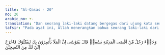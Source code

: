 ```yaml
---
title: "Al-Qasas - 20"
no: 20
arabic_no: ٢٠
translation: "Dan seorang laki-laki datang bergegas dari ujung kota seraya berkata, “Wahai Musa! Sesungguhnya para pembesar negeri sedang berunding tentang engkau untuk membunuhmu, maka keluarlah (dari kota ini), sesungguhnya aku termasuk orang-orang yang memberi nasihat kepadamu.”"
tafsir: "Pada ayat ini, Allah menerangkan bahwa seorang laki-laki dari kaum Fir'aun, yang bersimpati kepada Musa, ikut menghadiri musyawarah yang diadakan Fir'aun bersama pembesar-pembesarnya. Dalam musyawarah diputuskan bahwa Musa harus dibunuh. Orang laki-laki yang ikut musyawarah tersebut datang menjumpai Musa untuk memberitahukan kepadanya rencana jahat itu, karena ia sangat bersimpati dan hormat kepadanya. Ia minta supaya Musa segera meninggalkan Mesir. Kalau tidak, mungkin ia akan tertangkap dan dibunuh karena mereka sedang menyiapkan tentara rahasia untuk mengepung dan menangkapnya. Ia menyatakan kepada Musa semua yang dibicarakannya itu adalah benar dan ia menasihati Musa agar lari dengan segera. Nasihat itu benar-benar timbul dari hatinya yang ikhlas demi keselamatan Musa sendiri."
---
```


وَجَاۤءَ رَجُلٌ مِّنْ اَقْصَى الْمَدِيْنَةِ يَسْعٰىۖ قَالَ يٰمُوْسٰٓى اِنَّ الْمَلَاَ يَأْتَمِرُوْنَ بِكَ لِيَقْتُلُوْكَ فَاخْرُجْ اِنِّيْ لَكَ مِنَ النّٰصِحِيْنَ 
